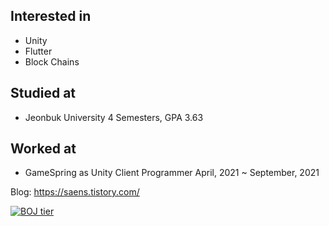 ## Interested in
- Unity
- Flutter
- Block Chains

## Studied at
- Jeonbuk University 4 Semesters, GPA 3.63

## Worked at
- GameSpring as Unity Client Programmer   April, 2021 ~ September, 2021

Blog: https://saens.tistory.com/



[![BOJ tier](http://mazassumnida.wtf/api/v2/generate_badge?boj=ssh9199)](https://solved.ac/ssh9199)
